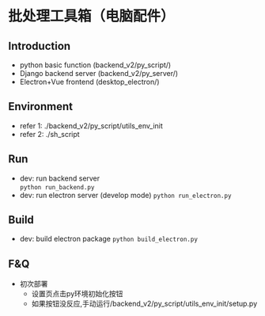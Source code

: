 # 批处理工具箱（电脑配件）

## Introduction
- python basic function (backend_v2/py_script/)
- Django backend server (backend_v2/py_server/)
- Electron+Vue frontend (desktop_electron/)

## Environment
- refer 1: ./backend_v2/py_script/utils_env_init
- refer 2: ./sh_script

## Run
- dev: run backend server  
```python run_backend.py```
- dev: run electron server (develop mode)
```python run_electron.py```

## Build
- dev: build electron package
```python build_electron.py```

## F&Q
- 初次部署
    - 设置页点击py环境初始化按钮
    - 如果按钮没反应,手动运行/backend_v2/py_script/utils_env_init/setup.py







